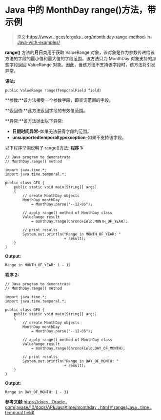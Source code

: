 # Java 中的 MonthDay range()方法，带示例

> 原文:[https://www . geesforgeks . org/month day-range-method-in-Java-with-examples/](https://www.geeksforgeeks.org/monthday-range-method-in-java-with-examples/)

**range()** 方法的**月日**类用于获取 ValueRange 对象，该对象是作为参数传递给该方法的字段的最小值和最大值的字段范围。该方法只为 MonthDay 对象支持的那些字段返回 ValueRange 对象。因此，当该方法不支持该字段时，该方法将引发异常。

**语法:**

```
public ValueRange range(TemporalField field)

```

**参数:**该方法接受一个参数字段，即查询范围的字段。

**返回值:**此方法返回字段的有效值范围。

**异常:**该方法抛出以下异常:

*   **日期时间异常**–如果无法获得字段的范围。
*   **unsupportedtemporaltypexception**–如果不支持该字段。

以下程序举例说明了 range()方法:
**程序 1:**

```
// Java program to demonstrate
// MonthDay.range() method

import java.time.*;
import java.time.temporal.*;

public class GFG {
    public static void main(String[] args)
    {
        // create MonthDay objects
        MonthDay monthDay
            = MonthDay.parse("--12-06");

        // apply range() method of MonthDay class
        ValueRange result
            = monthDay.range(ChronoField.MONTH_OF_YEAR);

        // print results
        System.out.println("Range in MONTH_OF_YEAR: "
                           + result);
    }
}
```

**Output:**

```
Range in MONTH_OF_YEAR: 1 - 12

```

**程序 2:**

```
// Java program to demonstrate
// MonthDay.range() method

import java.time.*;
import java.time.temporal.*;

public class GFG {
    public static void main(String[] args)
    {
        // create MonthDay objects
        MonthDay monthDay
            = MonthDay.parse("--12-06");

        // apply range() method of MonthDay class
        ValueRange result
            = monthDay.range(ChronoField.DAY_OF_MONTH);

        // print results
        System.out.println("Range in DAY_OF_MONTH: "
                           + result);
    }
}
```

**Output:**

```
Range in DAY_OF_MONTH: 1 - 31

```

**参考文献:**[https://docs . Oracle . com/javase/10/docs/API/Java/time/monthday . html # range(Java . time . temporal field)](https://docs.oracle.com/javase/10/docs/api/java/time/MonthDay.html#range(java.time.temporal.TemporalField))